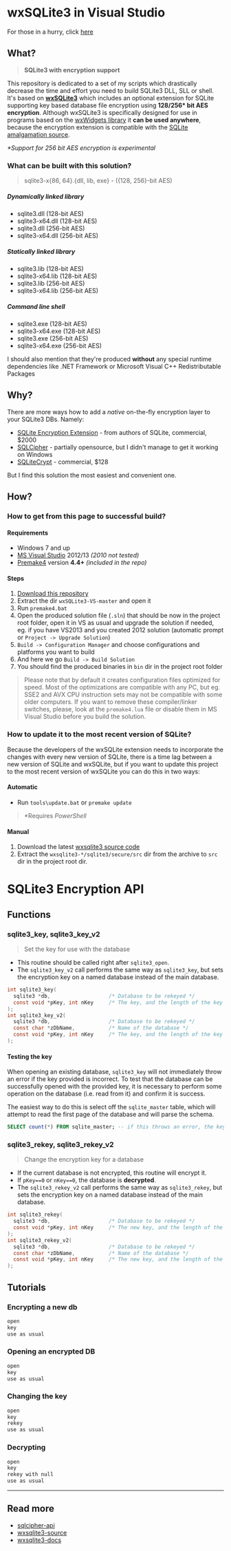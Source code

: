 wxSQLite3 in Visual Studio
============================

For those in a hurry, click [here](#how)

What?
------
> **SQLite3 with encryption support**

This repository is dedicated to a set of my scripts which drastically decrease the time and effort you need to build SQLite3 DLL, SLL or shell.
It's based on [**wxSQLite3**][wxsqlite3-source] which includes an optional extension for SQLite supporting key based database file encryption using **128/256\* bit AES encryption**. Although wxSQLite3 is specifically designed for use in programs based on the [wxWidgets library](https://www.wxwidgets.org/) it **can be used anywhere**, because the encryption extension is compatible with the [SQLite amalgamation source](https://www.sqlite.org/amalgamation.html).

_\*Support for 256 bit AES encryption is experimental_

### What can be built with this solution?
> sqlite3-x{86, 64}.{dll, lib, exe} - ({128, 256}-bit AES)

##### Dynamically linked library
- sqlite3.dll (128-bit AES)
- sqlite3-x64.dll (128-bit AES)
- sqlite3.dll (256-bit AES)
- sqlite3-x64.dll (256-bit AES)

##### Statically linked library
- sqlite3.lib (128-bit AES)
- sqlite3-x64.lib (128-bit AES)
- sqlite3.lib (256-bit AES)
- sqlite3-x64.lib (256-bit AES)

##### Command line shell
- sqlite3.exe (128-bit AES)
- sqlite3-x64.exe (128-bit AES)
- sqlite3.exe (256-bit AES)
- sqlite3-x64.exe (256-bit AES)

I should also mention that they're produced **without** any special runtime dependencies like .NET Framework or Microsoft Visual C++ Redistributable Packages

Why?
-----

There are more ways how to add a _native_ on-the-fly encryption layer to your SQLite3 DBs. Namely:

- [SQLite Encryption Extension](https://www.sqlite.org/see) - from authors of SQLite, commercial, $2000
- [SQLCipher](https://www.zetetic.net/sqlcipher/) - partially opensource, but I didn't manage to get it working on Windows
- [SQLiteCrypt](http://sqlite-crypt.com/index.htm) - commercial, $128

But I find this solution the most easiest and convenient one.

How?
-----

### How to get from this page to successful build?

#### Requirements

- Windows 7 and up
- [MS Visual Studio](http://www.visualstudio.com/products/visual-studio-express-vs) 2012/13 *(2010 not tested)*
- [Premake4](http://industriousone.com/premake/download) version **4.4+** _(included in the repo)_

#### Steps

1. [Download this repository](https://github.com/rindeal/wxSQLite3-VS/archive/master.zip)
2. Extract the dir `wxSQLite3-VS-master` and open it
3. Run `premake4.bat`
4. Open the produced solution file (`.sln`) that should be now in the project root folder, open it in VS as usual and upgrade the solution if needed, eg. if you have VS2013 and you created 2012 solution (automatic prompt or `Project -> Upgrade Solution`)
5. `Build -> Configuration Manager` and choose configurations and platforms you want to build
6. And here we go `Build -> Build Solution` 
7. You should find the produced binaries in `bin` dir in the project root folder

> Please note that by default it creates configuration files optimized for speed. Most of the optimizations are compatible with any PC, but eg. SSE2 and AVX CPU instruction sets may not be compatible with some older computers. If you want to remove these compiler/linker switches, please, look at the `premake4.lua` file or disable them in MS Visual Studio before you build the solution.

### How to update it to the most recent version of SQLite?
Because the developers of the wxSQLite extension needs to incorporate the changes with every new version of SQLite, there is a time lag between a new version of SQLite and wxSQLite, but if you want to update this project to the most recent version of wxSQLite you can do this in two ways:

#### Automatic

- Run `tools\update.bat` or `premake update`

> *Requires _PowerShell_

#### Manual

1. Download the latest [wxsqlite3 source code](http://sourceforge.net/projects/wxcode/files/Components/wxSQLite3/)
2. Extract the `wxsqlite3-*/sqlite3/secure/src` dir from the archive to `src` dir in the project root dir.

SQLite3 Encryption API
=====

Functions
-----------

### sqlite3_key, sqlite3_key_v2
> Set the key for use with the database

- This routine should be called right after `sqlite3_open`.
- The `sqlite3_key_v2` call performs the same way as `sqlite3_key`, but sets the encryption key on a named database instead of the main database.

```c
int sqlite3_key(
  sqlite3 *db,                   /* Database to be rekeyed */
  const void *pKey, int nKey     /* The key, and the length of the key in bytes */
);
int sqlite3_key_v2(
  sqlite3 *db,                   /* Database to be rekeyed */
  const char *zDbName,           /* Name of the database */
  const void *pKey, int nKey     /* The key, and the length of the key in bytes */
);
```

#### Testing the key
When opening an existing database, `sqlite3_key` will not immediately throw an error if the key provided is incorrect. To test that the database can be successfully opened with the provided key, it is necessary to perform some operation on the database (i.e. read from it) and confirm it is success.

The easiest way to do this is select off the `sqlite_master` table, which will attempt to read the first page of the database and will parse the schema.

```sql
SELECT count(*) FROM sqlite_master; -- if this throws an error, the key was incorrect. If it succeeds and returns a numeric value, the key is correct;
```

### sqlite3_rekey, sqlite3_rekey_v2
> Change the encryption key for a database

- If the current database is not encrypted, this routine will encrypt it.
- If `pKey==0` or `nKey==0`, the database is **decrypted**.
- The `sqlite3_rekey_v2` call performs the same way as `sqlite3_rekey`, but sets the encryption key on a named database instead of the main database.

```c
int sqlite3_rekey(
  sqlite3 *db,                   /* Database to be rekeyed */
  const void *pKey, int nKey     /* The new key, and the length of the key in bytes */
);
int sqlite3_rekey_v2(
  sqlite3 *db,                   /* Database to be rekeyed */
  const char *zDbName,           /* Name of the database */
  const void *pKey, int nKey     /* The new key, and the length of the key in bytes */
);
```

Tutorials
----------

### Encrypting a new db
```c
open
key
use as usual
```

### Opening an encrypted DB
```c
open
key
use as usual
```

### Changing the key
```c
open
key
rekey
use as usual
```

### Decrypting
```c
open
key
rekey with null
use as usual
```

----------
## Read more
- [sqlcipher-api]
- [wxsqlite3-source]
- [wxsqlite3-docs]

[sqlcipher-api]: http://sqlcipher.net/sqlcipher-api/ "SQLCipher API"
[wxsqlite3-source]: http://wxcode.sourceforge.net/components/wxsqlite3/ "wxSQLite3 Source Code"
[wxsqlite3-docs]: http://wxcode.sourceforge.net/docs/wxsqlite3/ "wxSQLite3 Docs"
